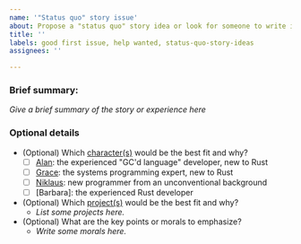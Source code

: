 ```yaml
---
name: '"Status quo" story issue'
about: Propose a "status quo" story idea or look for someone to write it
title: ''
labels: good first issue, help wanted, status-quo-story-ideas
assignees: ''

---
```


### Brief summary:

*Give a brief summary of the story or experience here*

### Optional details

* (Optional) Which [character(s)] would be the best fit and why?
    * [ ] [Alan]: the experienced "GC'd language" developer, new to Rust
    * [ ] [Grace]: the systems programming expert, new to Rust
    * [ ] [Niklaus]: new programmer from an unconventional background
    * [ ] [Barbara]: the experienced Rust developer
* (Optional) Which [project(s)] would be the best fit and why?
    * *List some projects here.*
* (Optional) What are the key points or morals to emphasize?
    * *Write some morals here.*

[character(s)]: https://rust-lang.github.io/wg-async-foundations/vision/characters.html
[project(s)]: https://rust-lang.github.io/wg-async-foundations/vision/projects.html
[Alan]: https://rust-lang.github.io/wg-async-foundations/vision/characters/alan.html
[Grace]: https://rust-lang.github.io/wg-async-foundations/vision/characters/grace.html
[Niklaus]: https://rust-lang.github.io/wg-async-foundations/vision/characters/niklaus.html
[Barabara]: https://rust-lang.github.io/wg-async-foundations/vision/characters/barbara.html
